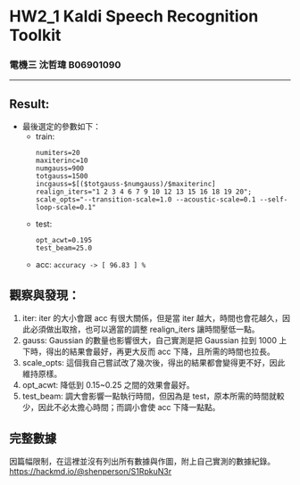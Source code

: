 # HW2_1 Kaldi Speech Recognition Toolkit
### 電機三 沈哲瑋 B06901090
---
## Result:
* 最後選定的參數如下：
    * train:
        ```
        numiters=20
        maxiterinc=10
        numgauss=900
        totgauss=1500
        incgauss=$[($totgauss-$numgauss)/$maxiterinc]
        realign_iters="1 2 3 4 6 7 9 10 12 13 15 16 18 19 20";
        scale_opts="--transition-scale=1.0 --acoustic-scale=0.1 --self-loop-scale=0.1"
        ```
    * test:
        ```
        opt_acwt=0.195
        test_beam=25.0
        ```
    * acc:
        `accuracy -> [ 96.83 ] %`

## 觀察與發現：
1. iter: 
    iter 的大小會跟 acc 有很大關係，但是當 iter 越大，時間也會花越久，因此必須做出取捨，也可以適當的調整 realign_iters 讓時間壓低一點。
2. gauss:
    Gaussian 的數量也影響很大，自己實測是把 Gaussian 拉到 1000 上下時，得出的結果會最好，再更大反而 acc 下降，且所需的時間也拉長。
3. scale_opts:
    這個我自己嘗試改了幾次後，得出的結果都會變得更不好，因此維持原樣。
4. opt_acwt:
    降低到 0.15~0.25 之間的效果會最好。
5. test_beam:
    調大會影響一點執行時間，但因為是 test，原本所需的時間就較少，因此不必太擔心時間；而調小會使 acc 下降一點點。

## 完整數據
因篇幅限制，在這裡並沒有列出所有數據與作圖，附上自己實測的數據紀錄。
https://hackmd.io/@shenperson/S1RpkuN3r